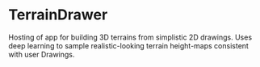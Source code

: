 # TerrainDrawer

Hosting of app for building 3D terrains from simplistic 2D drawings. Uses deep learning to sample realistic-looking terrain height-maps consistent with user Drawings. 
